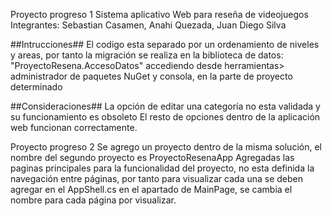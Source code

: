 Proyecto progreso 1 
Sistema aplicativo Web para reseña de videojuegos
Integrantes: Sebastian Casamen, Anahi Quezada, Juan Diego Silva

##Intrucciones##
El codigo esta separado por un ordenamiento de niveles y areas, por tanto la migración se realiza en la biblioteca de datos: "ProyectoResena.AccesoDatos" accediendo desde
herramientas> administrador de paquetes NuGet y consola, en la parte de proyecto determinado

##Consideraciones##
La opción de editar una categoría no esta validada y su funcionamiento es obsoleto
El resto de opciones dentro de la aplicación web funcionan correctamente. 

Proyecto progreso 2
Se agrego un proyecto dentro de la misma solución, el nombre del segundo proyecto es ProyectoResenaApp
Agregadas las paginas principales para la funcionalidad del proyecto, no esta definida la navegación entre páginas, por tanto para visualizar cada una se deben agregar en el
AppShell.cs en el apartado de MainPage, se cambia el nombre para cada página por visualizar.
